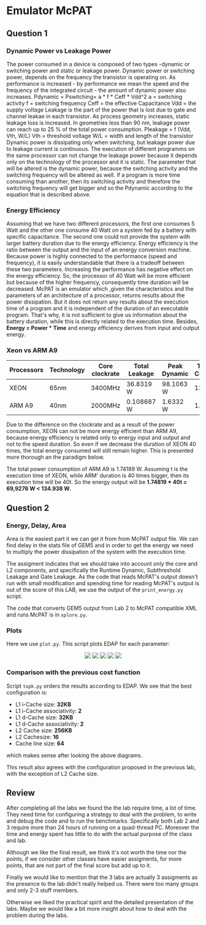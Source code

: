 # Emulator McPAT

## Question 1

### Dynamic Power vs Leakage Power
The power consumed in a device is composed of two types -dynamic or switching power and static or leakage power. 
Dynamic power or switching power, depends on the frequency the transistor is operating on. As performance is increased - by performance we mean the speed and the frequency of the integrated circuit - the amount of dynamic power also increases.
Pdynamic = Pswitching= a * f * Ceff * Vdd^2
a = switching activity
f = switching frequency
Ceff = the effective Capacitance
Vdd = the supply voltage
Leakage is the part of the power that is lost due to gate and channel leakae in each transistor. As  process geometry increases, static leakage loss is increased. In geometries less than 90 nm, leakage power can reach up to 25 % of the total power consumption.
Pleakage = f (Vdd, Vth, W/L)
Vth = threshold voltage
W/L = width and length of the transistor
Dynamic power is dissipating only when switching, but leakage power due to leakage current is continuous.
The execution of different programms on the same processor can not change the leakage power because it depends only on the technology of the processor and it is static. The parameter that will be altered is the dynamic power, because the switching activity and the switching frequency will be altered as well. If a program is more time consuming than another,
then its switching activity and therefore the switching frequency will get bigger and so the Pdynamic according to the equation that is described above.
### Energy Efficiency
Assuming that we have two different processors, the first one consumes 5 Watt and the other one consume 40 Watt on a system fed by a battery with specific capacitance. The second one could not provide the system with larger battery duration due to the energy efficiency.
Energy efficiency is the ratio between the output and the input of an energy conversion machine. Because power is highly connected to the performance (speed and frequency), it is easily understandable that there is a tradeoff between these two parameters. Increasing the performance has negative effect on the energy efficiency. So, the processor of 40 Watt will be more efficient but because of the higher frequency, consequently time duration will be decreased. McPAT is an emulator which ,given the characteristics and the parameters of an architecture of a processor, returns results about the power dissipation. But it does not return any results about the execution time of a program and it is independent of the duration of an executable program. That's why, it is not sufficient to give us information about the battery duration, while this is directly related to the execution time. Besides,  **Energy = Power * Time** and energy efficiency derives from input and output energy.

### Xeon vs ARM A9

|Processors | Technology | Core clockrate |Total Leakage | Peak Dynamic | Total Power Consumption |
|-----------|------------|----------------|--------------|--------------|-------------------------|
|XEON       | 65nm       | 3400MHz        | 36.8319 W    | 98.1063 W    | 134.938 W               |
|ARM A9     | 40nm       | 2000MHz        | 0.108687 W   | 1.6332 W     | 1.74189 W               |

Due to the difference on the clockrate and as a result of the power consumption, XEON can not be more energy efficient than ARM A9, because energy efficiency is related only to energy input and output and not to the speed duration. So even if we decrease the duration of XEON 40 times, the total energy consumed will still remain higher. This is presented more thorough an the paradigm below.

The total power consumption of ARM A9 is 1.74189 W. Assuming t is the execution time of XEON, while ARM' duration is 40 times bigger, then its execution time will be 40t. So the energy output will be **1.74819 * 40t = 69,9276 W < 134.938 W**.

## Question 2

### Energy, Delay, Area
Area is the easiest part it we can get it from from McPAT output file. We can find delay in the stats file of GEM5 and in order to get the energy we need to multiply the power dissipation of the system with the execution time.

The assigment indicates that we should take into account only the core and L2 components, and specifically the Runtime Dynamic, Subthreshold Leakage and Gate Leakage. As the code that reads McPAT's output doesn't run with small modification and spending time for reading McPAT's output is out of the score of this LAB, we use the output of the `print_energy.py` script.

The code that converts GEM5 output from Lab 2 to McPAT compatible XML and runs McPAT is in `xplore.py`.

### Plots
Here we use `plot.py`. This script plots EDAP for each parameter:
<p align="center">
<img src=img/i-cache.jpg>
<img src=img/d-cache.jpg>
<img src=img/l1-cache-line.jpg>
<img src=img/l2-cache.jpg>
<img src=img/l2-cache-line.jpg>
</p>

### Comparison with the previous cost function
Script `topk.py` orders the results according to EDAP. We see that the best configuration is:

- L1 i-Cache size: **32KB**
- L1 i-Cache associativity: **2**
- L1 d-Cache size: **32KB**
- L1 d-Cache associativity: **2**
- L2 Cache size: **256KB**
- L2 Cachesize: **16**
- Cache line size: **64**

which makes sense after looking the above diagrams.

This result also agrees with the configuration proposed in the previous lab, with the exception of L2 Cache size.

## Review
After completing all the labs we found the the lab require time, a lot of time. They need time for configuring a strategy to deal with the problem, to write and debug the code and to run the benchmarks. Specifically both Lab 2 and 3 require more than 24 hours of running on a quad-thread PC. Moreover the time and energy spent has little to do with the actual purpose of the class and lab.

Although we like the final result, we think it's not worth the time nor the points, if we consider other classes have easier assigments, for more points, that are not part of the final score but add up to it.

Finally we would like to mention that the 3 labs are actually 3 assigments as the presence to the lab didn't really helped us. There were too many groups and only 2-3 stuff members.

Otherwise we liked the practical spirit and the detailed presentation of the labs. Maybe we would like a bit more insight about how to deal with the problem during the labs.